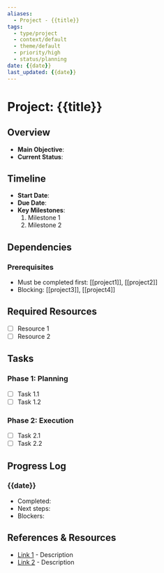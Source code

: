```yaml
---
aliases:
  - Project - {{title}}
tags:
  - type/project
  - context/default
  - theme/default
  - priority/high
  - status/planning
date: {{date}}
last_updated: {{date}}
---
```


# Project: {{title}}

## Overview
- **Main Objective**:
- **Current Status**:

## Timeline
- **Start Date**: 
- **Due Date**: 
- **Key Milestones**:
  1. Milestone 1
  2. Milestone 2

## Dependencies
### Prerequisites
- Must be completed first: [[project1]], [[project2]]
- Blocking: [[project3]], [[project4]]

## Required Resources
- [ ] Resource 1
- [ ] Resource 2

## Tasks
### Phase 1: Planning
- [ ] Task 1.1
- [ ] Task 1.2

### Phase 2: Execution
- [ ] Task 2.1
- [ ] Task 2.2

## Progress Log
### {{date}}
- Completed:
- Next steps:
- Blockers:

## References & Resources
- [Link 1](url) - Description
- [Link 2](url) - Description